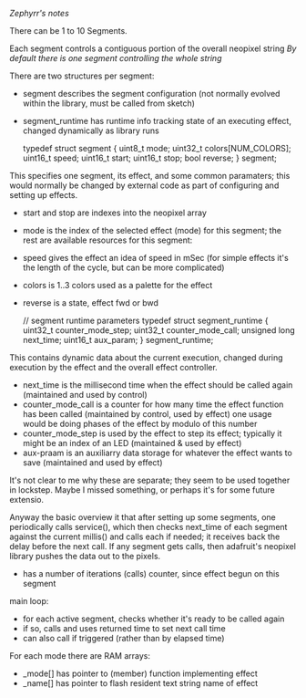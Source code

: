 _Zephyrr's notes_

There can be 1 to 10 Segments.

Each segment controls a contiguous portion of the overall neopixel string
*By default there is one segment controlling the whole string*

There are two structures per segment:
- segment describes the segment configuration (not normally evolved within the library, must be called from sketch)
- segment_runtime has runtime info tracking state of an executing effect, changed dynamically as library runs

    typedef struct segment {
      uint8_t  mode;
      uint32_t colors[NUM_COLORS];
      uint16_t speed;
      uint16_t start;
      uint16_t stop;
      bool     reverse;
    } segment;

This specifies one segment, its effect, and some common paramaters; this would normally be changed by external code as
part of configuring and setting up effects.
- start and stop are indexes into the neopixel array
- mode is the index of the selected effect (mode) for this segment; the rest are available resources for this segment:
- speed gives the effect an idea of speed in mSec (for simple effects it's the length of the cycle, but can be more complicated)
- colors is 1..3 colors used as a palette for the effect
- reverse is a state, effect fwd or bwd

  // segment runtime parameters
  typedef struct segment_runtime {
    uint32_t counter_mode_step;
    uint32_t counter_mode_call;
    unsigned long next_time;
    uint16_t aux_param;
  } segment_runtime;

This contains dynamic data about the current execution, changed during execution by the effect and the overall effect controller.
- next_time is the millisecond time when the effect should be called again (maintained and used by control)
- counter_mode_call is a counter for how many time the effect function has been called (maintained by control, used by effect)
    one usage would be doing phases of the effect by modulo of this number
- counter_mode_step is used by the effect to step its effect; typically it might be an index of an LED (maintained & used by effect)
- aux-praam is an auxiliarry data storage for whatever the effect wants to save (maintained and used by effect)

It's not clear to me why these are separate; they seem to be used together in lockstep.  Maybe I missed something, or
perhaps it's for some future extensio.

Anyway the basic overview it that after setting up some segments, one periodically calls service(), which then checks next_time
of each segment against the current millis() and calls each if needed; it receives back the delay before the next call.  If any
segment gets calls, then adafruit's neopixel library pushes the data out to the pixels.



-  has a number of iterations (calls) counter, since effect begun on this segment

main loop:
-  for each active segment, checks whether it's ready to be called again
-  if so, calls and uses returned time to set next call time
-  can also call if triggered (rather than by elapsed time)

For each mode there are RAM arrays:
-  _mode[] has pointer to (member) function implementing effect
-  _name[] has pointer to flash resident text string name of effect


